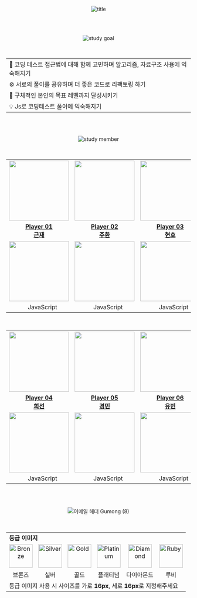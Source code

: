 <div align='center'>
  
  ![title](https://github.com/Guumong/js-coding-study/assets/53262430/1cec8739-bbd5-4bb1-8728-5cfda80a689f)

  <br/><br/>
  
  ![study goal](https://github.com/Guumong/js-coding-study/assets/53262430/0e45be1a-574c-4ada-9f72-a579a2d9de95)

  <br/>
  
  <table>
    <tr>
      <td>🚀 코딩 테스트 접근법에 대해 함께 고민하며 알고리즘, 자료구조 사용에 익숙해지기</td>
    </tr>
    <tr>
      <td>⚙️ 서로의 풀이를 공유하며 더 좋은 코드로 리팩토링 하기</td>
    </tr>
    <tr>
      <td>🏅 구체적인 본인의 목표 레벨까지 달성시키기</td>
    </tr>
    <tr>
      <td>💡 Js로 코딩테스트 풀이에 익숙해지기</td>
    </tr>
  </table>

  <br/><br/>
  
  ![study member](https://github.com/Guumong/js-coding-study/assets/53262430/1a3961e2-ba39-47b6-90d5-e17d51c2a93f)

  <br/>

  <div align='center'>
    <table>
      <tr>
        <td align="center"><a href="https://github.com/tjrmswo"><img src="https://avatars.githubusercontent.com/u/93309061?v=4" width="163px; style="vertical-align:top" alt=""/>
        <td align="center"><a href="https://github.com/JoohwanLeeJJang"><img src="https://avatars.githubusercontent.com/u/159024542?v=4" width="163px; style="vertical-align:top" alt=""/>
        <td align="center"><a href="https://github.com/SWARVY"><img src="https://avatars.githubusercontent.com/u/53262430?v=4" width="163px; style="vertical-align:top" alt=""/>
      </tr>
      <tr>
        <td align="center"><a href="https://github.com/tjrmswo"><b>Player 01<br/>근재</b></a></td>
        <td align="center"><a href="https://github.com/JoohwanLeeJJang"><b>Player 02</br>주환</b></a></td>
        <td align="center"><a href="https://github.com/SWARVY"><b>Player 03<br/>현호</b></a></td>
      </tr>
      <tr>
        <td align="center"><a href="https://solved.ac/profile/tjdrufeorhdzja"><img src="http://mazassumnida.wtf/api/v2/generate_badge?boj=tjdrufeorhdzja" style="vertical-align:top" width="163px;" /></a></td>
        <td align="center"><a href="https://solved.ac/profile/jjs7754"><img src="http://mazassumnida.wtf/api/v2/generate_badge?boj=jjs7754" style="vertical-align:top" width="163px;" /></a></td>
        <td align="center"><a href="https://solved.ac/profile/alwaysawake0083"><img src="http://mazassumnida.wtf/api/v2/generate_badge?boj=alwaysawake0083" style="vertical-align:top" width="163px;" /></a></td>
      </tr>
      <tr>
        <td align="center"><img src="https://user-images.githubusercontent.com/112257466/215278105-06ab07f1-ee1e-48e9-af62-0a02cc6d6039.png" width="15px"> JavaScript</td>
        <td align="center"><img src="https://user-images.githubusercontent.com/112257466/215278105-06ab07f1-ee1e-48e9-af62-0a02cc6d6039.png" width="15px"> JavaScript</td>
        <td align="center"><img src="https://user-images.githubusercontent.com/112257466/215278105-06ab07f1-ee1e-48e9-af62-0a02cc6d6039.png" width="15px"> JavaScript</td>
      </tr>
    </table>
  </div>

  <br/>
    
  <div align='center'>
    <table>
      <tr>
        <td align="center"><a href="https://github.com/heesun729"><img src="https://avatars.githubusercontent.com/u/91944542?v=4" width="163px; style="vertical-align:top" alt=""/>
        <td align="center"><a href="https://github.com/gangmin2"><img src="https://avatars.githubusercontent.com/u/96777845?v=4" width="163px; style="vertical-align:top" alt=""/>
        <td align="center"><a href="https://github.com/ChaeYubin"><img src="https://avatars.githubusercontent.com/u/63189595?v=4" width="163px; style="vertical-align:top" alt=""/>
      </tr>
      <tr>
        <td align="center"><a href="https://github.com/heesun729"><b>Player 04<br/>희선</b></a></td>
        <td align="center"><a href="https://github.com/gangmin2"><b>Player 05</br>경민</b></a></td>
        <td align="center"><a href="https://github.com/ChaeYubin"><b>Player 06<br/>유빈</b></a></td>
      </tr>
      <tr>
        <td align="center"><a href="https://solved.ac/profile/heesun729"><img src="http://mazassumnida.wtf/api/v2/generate_badge?boj=heesun729" style="vertical-align:top" width="163px;" /></a></td>
        <td align="center"><a href="https://solved.ac/profile/min0115b"><img src="http://mazassumnida.wtf/api/v2/generate_badge?boj=min0115b" style="vertical-align:top" width="163px;" /></a></td>
        <td align="center"><a href="https://solved.ac/profile/chaerry"><img src="http://mazassumnida.wtf/api/v2/generate_badge?boj=chaerry" style="vertical-align:top" width="163px;" /></a></td>
      </tr>
      <tr>
        <td align="center"><img src="https://user-images.githubusercontent.com/112257466/215278105-06ab07f1-ee1e-48e9-af62-0a02cc6d6039.png" width="15px"> JavaScript</td>
        <td align="center"><img src="https://user-images.githubusercontent.com/112257466/215278105-06ab07f1-ee1e-48e9-af62-0a02cc6d6039.png" width="15px"> JavaScript</td>
        <td align="center"><img src="https://user-images.githubusercontent.com/112257466/215278105-06ab07f1-ee1e-48e9-af62-0a02cc6d6039.png" width="15px"> JavaScript</td>
      </tr>
    </table>
  </div>

  <br/><br/>

  ![이메일 헤더 Gumong (8)](https://github.com/Guumong/js-coding-study/assets/53262430/b9707617-7984-41e1-aacb-a65fe53e18ea)

  <br/>

  <table align='center'>
    <tr>
      <td colspan='6'><b>등급 이미지</b></td>
    </tr>
    <tr align='center'>
      <td>
        <a href="https://emoji.gg/emoji/7217-bronze"><img src="https://cdn3.emoji.gg/emojis/7217-bronze.png" align='center' width="64px" height="64px" alt="Bronze"></a>
      </td>
      <td>
        <a href="https://emoji.gg/emoji/9735-silver"><img src="https://cdn3.emoji.gg/emojis/9735-silver.png" align='center' width="64px" height="64px" alt="Silver"></a>
      </td>
      <td>
        <a href="https://emoji.gg/emoji/9933-gold"><img src="https://cdn3.emoji.gg/emojis/9933-gold.png" align='center' width="64px" height="64px" alt="Gold"></a>
      </td>
      <td>
        <a href="https://emoji.gg/emoji/4617-platinum"><img src="https://cdn3.emoji.gg/emojis/4617-platinum.png" align='center' width="64px" height="64px" alt="Platinum"></a>
      </td>
      <td>
        <a href="https://emoji.gg/emoji/7217-diamond"><img src="https://cdn3.emoji.gg/emojis/7217-diamond.png" align='center' width="64px" height="64px" alt="Diamond"></a>
      </td>
      <td>
        <a href="https://emoji.gg/emoji/1908-ruby"><img src="https://cdn3.emoji.gg/emojis/1908-ruby.png" align='center' width="64px" height="64px" alt="Ruby"></a>
      </td>
    </tr>
    <tr align='center'>
      <td>브론즈</td>
      <td>실버</td>
      <td>골드</td>
      <td>플래티넘</td>
      <td>다이아몬드</td>
      <td>루비</td>
    </tr>
    <tr>
      <td colspan='6'>등급 이미지 사용 시 사이즈를 가로 <b>16px</b>, 세로 <b>16px</b>로 지정해주세요</td>
    </tr>
  </table>


</div>
